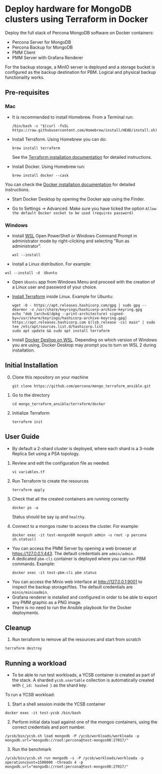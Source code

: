 # Deploy hardware for MongoDB clusters using Terraform in Docker

Deploy the full stack of Percona MongoDB software on Docker containers:

- Percona Server for MongoDB
- Percona Backup for MongoDB
- PMM Client
- PMM Server with Grafana Renderer

For the backup storage, a MinIO server is deployed and a storage bucket is configured as the backup destination for PBM. Logical and physical backup functionality works. 

## Pre-requisites

### Mac

- It is recommended to install Homebrew. From a Terminal run:
  
  ```
  /bin/bash -c "$(curl -fsSL https://raw.githubusercontent.com/Homebrew/install/HEAD/install.sh)"
  ```

- Install Terraform. Using Homebrew you can do:
  
  ```
  brew install terraform
  ```
  
  See the [Terraform installation documentation](https://developer.hashicorp.com/terraform/tutorials/aws-get-started/install-cli#install-terraform) for detailed instructions.

- Install Docker. Using Homebrew run:
  
  ```
  brew install docker --cask
  ```

You can check the [Docker installation documentation](https://docs.docker.com/engine/install/) for detailed instructions.

- Start Docker Desktop by opening the Docker app using the Finder.

- Go to Settings -> Advanced. Make sure you have ticked the option `Allow the default Docker socket to be used (requires password)`

### Windows

- Install [WSL](https://learn.microsoft.com/en-us/windows/wsl/install)
  Open PowerShell or Windows Command Prompt in administrator mode by right-clicking and selecting "Run as administrator".

  ```
  wsl --install
  ```

- Install a Linux distribution. For example:
```
wsl --install -d  Ubuntu
```

- Open `Ubuntu` app from Windows Menu and proceed with the creation of a Linux user and password of your choice.

- [Install Terraform](https://developer.hashicorp.com/terraform/install) inside Linux. Example for Ubuntu:

  ```
  wget -O - https://apt.releases.hashicorp.com/gpg | sudo gpg --dearmor -o /usr/share/keyrings/hashicorp-archive-keyring.gpg
  echo "deb [arch=$(dpkg --print-architecture) signed-by=/usr/share/keyrings/hashicorp-archive-keyring.gpg] https://apt.releases.hashicorp.com $(lsb_release -cs) main" | sudo tee /etc/apt/sources.list.d/hashicorp.list
  sudo apt update && sudo apt install terraform
  ```

- Install [Docker Desltop on WSL](https://docs.docker.com/desktop/features/wsl/#turn-on-docker-desktop-wsl-2). Depending on which version of Windows you are using, Docker Desktop may prompt you to turn on WSL 2 during installation.


## Initial Installation

0. Clone this repository on your machine

    ```
    git clone https://github.com/percona/mongo_terraform_ansible.git
    ```

1. Go to the directory
    
    ```
    cd mongo_terraform_ansible/terraform/docker
    ```

1. Initialize Terraform 

    ```
    terraform init
    ```

## User Guide

- By default a 2-shard cluster is deployed, where each shard is a 3-node Replica Set using a PSA topology.

1. Review and edit the configuration file as needed.


    ```
    vi variables.tf
    ```

2. Run Terraform to create the resources

    ```
    terraform apply
    ``` 

3. Check that all the created containers are running correctly

    ```
    docker ps -a
    ```
    Status should be say `Up` and `healthy`.

4. Connect to a mongos router to access the cluster. For example:

    ```
    docker exec -it test-mongos00 mongosh admin -u root -p percona
    sh.status()
    ```

- You can access the PMM Server by opening a web browser at https://127.0.0.1:443. The default credentials are `admin/admin`.
- A dedicated `pbm-cli` container is deployed where you can run PBM commands. Example:
  ```
  docker exec -it test-pbm-cli pbm status
  ```
- You can access the Minio web interface at http://127.0.0.1:9001 to inspect the backup storage/files. The default credentials are `minio/minioadmin`.
- Grafana renderer is installed and configured in order to be able to export any PMM graphic as a PNG image.
- There is no need to run the Ansible playbook for the Docker deployments.


## Cleanup

1. Run terraform to remove all the resources and start from scratch
  ```
  terraform destroy
  ```

## Running a workload

- To be able to run test workloads, a YCSB container is created as part of the stack. A sharded `ycsb.usertable` collection is automatically created with `{_id: hashed }` as the shard key. 

To run a YCSB workload:

1. Start a shell session inside the YCSB container
```
docker exec -it test-ycsb /bin/bash
```

2. Perform initial data load against one of the mongos containers, using the correct credentials and port number.
```
/ycsb/bin/ycsb.sh load mongodb -P /ycsb/workloads/workloada -p mongodb.url="mongodb://root:percona@test-mongos00:27017/"
```

3. Run the benchmark
```
/ycsb/bin/ycsb.sh run mongodb -s -P /ycsb/workloads/workloada -p operationcount=1500000 -threads 4 -p mongodb.url="mongodb://root:percona@test-mongos00:27017/"
```
